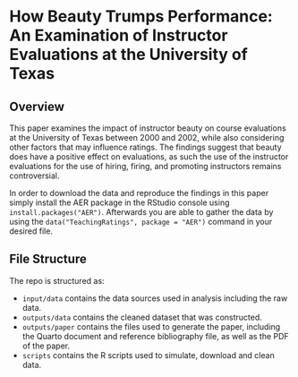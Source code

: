 # How Beauty Trumps Performance: An Examination of Instructor Evaluations at the University of Texas
## Overview
  This paper examines the impact of instructor beauty on course evaluations at the University of Texas between 2000 and 2002, while also considering other factors that may influence ratings. The findings suggest that beauty does have a positive effect on evaluations, as such the use of the instructor evaluations for the use of hiring, firing, and promoting instructors remains controversial. 
  
  In order to download the data and reproduce the findings in this paper simply install the AER package in the RStudio console using `install.packages("AER")`. Afterwards you are able to gather the data by using the `data("TeachingRatings", package = "AER")` command in your desired file. 

## File Structure

The repo is structured as:

-   `input/data` contains the data sources used in analysis including the raw data.
-   `outputs/data` contains the cleaned dataset that was constructed.
-   `outputs/paper` contains the files used to generate the paper, including the Quarto document and reference bibliography file, as well as the PDF of the paper. 
-   `scripts` contains the R scripts used to simulate, download and clean data.
